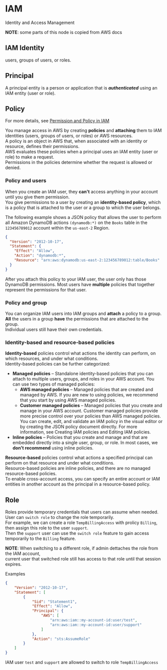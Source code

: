 # IAM

Identity and Access Management

**NOTE**: some parts of this node is copied from AWS docs

## IAM Identity

users, groups of users, or roles.

## Principal

A principal entity is a person or application that is ***authenticated*** using an IAM entity (user or role).

## Policy

For more details, see [Permission and Policy in IAM](https://docs.aws.amazon.com/IAM/latest/UserGuide/introduction_access-management.html)

You manage access in AWS by creating **policies** and **attaching** them to IAM identities (users, groups of users, or roles) or AWS resources.\
A policy is an object in AWS that, when associated with an identity or resource, defines their permissions.\
AWS evaluates these policies when a principal uses an IAM entity (user or role) to make a request.\
Permissions in the policies determine whether the request is allowed or denied.

### Policy and users

When you create an IAM user, they **can't** access anything in your account until you give them permission.\
You give permissions to a user by creating an **identity-based policy**, which is a policy that is attached to the user or a group to which the user belongs.

The following example shows a JSON policy that allows the user to perform all Amazon DynamoDB actions `(dynamodb:*)` on the `Books` table in the `123456789012` account within the `us-east-2` Region.

```json
{
  "Version": "2012-10-17",
  "Statement": {
    "Effect": "Allow",
    "Action": "dynamodb:*",
    "Resource": "arn:aws:dynamodb:us-east-2:123456789012:table/Books"
  }
}
```

After you attach this policy to your IAM user, the user only has those DynamoDB permissions. Most users have **multiple** policies that together represent the permissions for that user.

### Policy and group

You can organize IAM users into IAM groups and **attach** a policy to a group.\
**All** the users in a group **have** the permissions that are attached to the group.\
Individual users still have their own credentials.

### Identity-based and resource-based policies

**Identity-based** policies control what actions the identity can perform, on which resources, and under what conditions.\
Identity-based policies can be further categorized:

- **Managed policies** – Standalone identity-based policies that you can attach to multiple users, groups, and roles in your AWS account. You can use two types of managed policies:
  - **AWS managed policies** – Managed policies that are created and managed by AWS. If you are new to using policies, we recommend that you start by using AWS managed policies.
  - **Customer managed policies** – Managed policies that you create and manage in your AWS account. Customer managed policies provide more precise control over your policies than AWS managed policies. You can create, edit, and validate an IAM policy in the visual editor or by creating the JSON policy document directly. For more information, see Creating IAM policies and Editing IAM policies.
- **Inline policies** – Policies that you create and manage and that are embedded directly into a single user, group, or role. In most cases, we **don't recommend** using inline policies.

**Resource-based** policies control what actions a specified principal can perform on that resource and under what conditions.\
Resource-based policies are inline policies, and there are no managed resource-based policies.\
To enable cross-account access, you can specify an entire account or IAM entities in another account as the principal in a resource-based policy.

## Role

Roles provide temporary credentials that users can assume when needed. User can `switch role` to change the role temporarily.\
For example, we can create a role `TempBillingAccess` with prolicy `Billing`, then assign this role to the user `support`.\
Then the `support` user can use the `switch role` feature to gain access temporarily to the `Billing` feature.

**NOTE**: When switching to a different role, if admin dettaches the role from the IAM account,\
current user that switched role still has access to that role until that session expires.

Examples

```json
{
    "Version": "2012-10-17",
    "Statement": [
        {
            "Sid": "Statement1",
            "Effect": "Allow",
            "Principal": {
                "AWS": [
                    "arn:aws:iam::my-account-id:user/test",
                    "arn:aws:iam::my-account-id:user/support"
                ]
            },
            "Action": "sts:AssumeRole"
        }
    ]
}
```

IAM user `test` and `support` are allowed to switch to role `TempBillingAccess`
